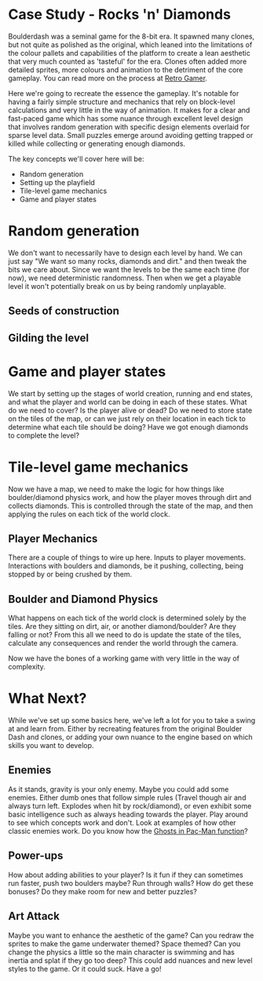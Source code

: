 # Case Study - Rocks 'n' Diamonds
Boulderdash was a seminal game for the 8-bit era. It spawned many clones, but not quite as polished as the original, which leaned into the limitations of the colour pallets and capabilities of the platform to create a lean aesthetic that very much counted as 'tasteful' for the era. Clones often added more detailed sprites, more colours and animation to the detriment of the core gameplay. You can read more on the process at [Retro Gamer](https://www.retrogamer.net/retro_games80/the-making-of-boulder-dash/).

Here we're going to recreate the essence the gameplay. It's notable for having a fairly simple structure and mechanics that rely on block-level calculations and very little in the way of animation. It makes for a clear and fast-paced game which has some nuance through excellent level design that involves random generation with specific design elements overlaid for sparse level data. Small puzzles emerge around avoiding getting trapped or killed while collecting or generating enough diamonds.

The key concepts we'll cover here will be:

- Random generation
- Setting up the playfield
- Tile-level game mechanics
- Game and player states

# Random generation

We don't want to necessarily have to design each level by hand. We can just say "We want so many rocks, diamonds and dirt." and then tweak the bits we care about. Since we want the levels to be the same each time (for now), we need deterministic randomness. Then when we get a playable level it won't potentially break on us by being randomly unplayable.

## Seeds of construction



## Gilding the level



# Game and player states

We start by setting up the stages of world creation, running and end states, and what the player and world can be doing in each of these states. What do we need to cover? Is the player alive or dead? Do we need to store state on the tiles of the map, or can we just rely on their location in each tick to determine what each tile should be doing? Have we got enough diamonds to complete the level?

# Tile-level game mechanics

Now we have a map, we need to make the logic for how things like boulder/diamond physics work, and how the player moves through dirt and collects diamonds. This is controlled through the state of the map, and then applying the rules on each tick of the world clock.

## Player Mechanics

There are a couple of things to wire up here. Inputs to player movements. Interactions with boulders and diamonds, be it pushing, collecting, being stopped by or being crushed by them.

## Boulder and Diamond Physics

What happens on each tick of the world clock is determined solely by the tiles. Are they sitting on dirt, air, or another diamond/boulder? Are they falling or not? From this all we need to do is update the state of the tiles, calculate any consequences and render the world through the camera.

Now we have the bones of a working game with very little in the way of complexity.

# What Next?

While we've set up some basics here, we've left a lot for you to take a swing at and learn from. Either by recreating features from the original Boulder Dash and clones, or adding your own nuance to the engine based on which skills you want to develop.

## Enemies
As it stands, gravity is your only enemy. Maybe you could add some enemies. Either dumb ones that follow simple rules (Travel though air and always turn left. Explodes when hit by rock/diamond), or even exhibit some basic intelligence such as always heading towards the player. Play around to see which concepts work and don't. Look at examples of how other classic enemies work. Do you know how the [Ghosts in Pac-Man function](https://www.youtube.com/watch?v=ataGotQ7ir8&ab_channel=RetroGameMechanicsExplained)?

## Power-ups
How about adding abilities to your player? Is it fun if they can sometimes run faster, push two boulders maybe? Run through walls? How do get these bonuses? Do they make room for new and better puzzles?

## Art Attack
Maybe you want to enhance the aesthetic of the game? Can you redraw the sprites to make the game underwater themed? Space themed? Can you change the physics a little so the main character is swimming and has inertia and splat if they go too deep? This could add nuances and new level styles to the game. Or it could suck. Have a go!

